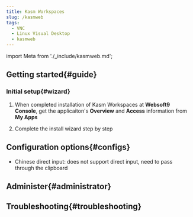 ```yaml
---
title: Kasm Workspaces
slug: /kasmweb
tags:
  - VNC 
  - Linux Visual Desktop
  - kasmweb
---
```


import Meta from './_include/kasmweb.md';

<Meta name="meta" />

## Getting started{#guide}

### Initial setup{#wizard}

1. When completed installation of Kasm Workspaces at **Websoft9 Console**, get the applicaiton's **Overview** and **Access** information from **My Apps**  

2. Complete the install wizard step by step

## Configuration options{#configs}

- Chinese direct input: does not support direct input, need to pass through the clipboard

## Administer{#administrator}

## Troubleshooting{#troubleshooting}

